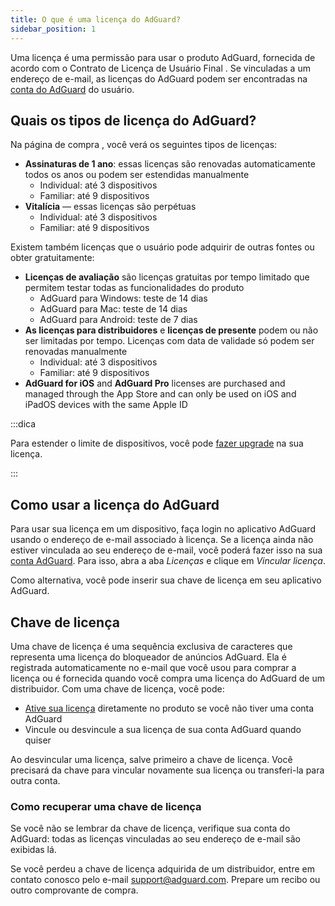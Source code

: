 ```yaml
---
title: O que é uma licença do AdGuard?
sidebar_position: 1
---
```


Uma licença é uma permissão para usar o produto AdGuard, fornecida de acordo com o Contrato de Licença de Usuário Final [](https://adguard.com/eula.html). Se vinculadas a um endereço de e-mail, as licenças do AdGuard podem ser encontradas na [conta do AdGuard](https://adguardaccount.com/) do usuário.

## Quais os tipos de licença do AdGuard?

Na página de compra [](https://adguard.com/license.html), você verá os seguintes tipos de licenças:

- **Assinaturas de 1 ano**: essas licenças são renovadas automaticamente todos os anos ou podem ser estendidas manualmente
    - Individual: até 3 dispositivos
    - Familiar: até 9 dispositivos
- **Vitalícia** — essas licenças são perpétuas
    - Individual: até 3 dispositivos
    - Familiar: até 9 dispositivos

Existem também licenças que o usuário pode adquirir de outras fontes ou obter gratuitamente:

- **Licenças de avaliação** são licenças gratuitas por tempo limitado que permitem testar todas as funcionalidades do produto
    - AdGuard para Windows: teste de 14 dias
    - AdGuard para Mac: teste de 14 dias
    - AdGuard para Android: teste de 7 dias
- **As licenças para distribuidores** e **licenças de presente** podem ou não ser limitadas por tempo. Licenças com data de validade só podem ser renovadas manualmente
    - Individual: até 3 dispositivos
    - Familiar: até 9 dispositivos
- **AdGuard for iOS** and **AdGuard Pro** licenses are purchased and managed through the App Store and can only be used on iOS and iPadOS devices with the same Apple ID

:::dica

Para estender o limite de dispositivos, você pode [fazer upgrade](../payment-options/#upgrade) na sua licença.

:::

## Como usar a licença do AdGuard

Para usar sua licença em um dispositivo, faça login no aplicativo AdGuard usando o endereço de e-mail associado à licença. Se a licença ainda não estiver vinculada ao seu endereço de e-mail, você poderá fazer isso na sua [ conta AdGuard](https://adguardaccount.com/). Para isso, abra a aba *Licenças* e clique em *Vincular licença*.

Como alternativa, você pode inserir sua chave de licença [](#license-key) em seu aplicativo AdGuard.

## Chave de licença

Uma chave de licença é uma sequência exclusiva de caracteres que representa uma licença do bloqueador de anúncios AdGuard. Ela é registrada automaticamente no e-mail que você usou para comprar a licença ou é fornecida quando você compra uma licença do AdGuard de um distribuidor. Com uma chave de licença, você pode:

- [Ative sua licença](../activation) diretamente no produto se você não tiver uma conta AdGuard
- Vincule ou desvincule a sua licença de sua conta AdGuard quando quiser

Ao desvincular uma licença, salve primeiro a chave de licença. Você precisará da chave para vincular novamente sua licença ou transferi-la para outra conta.

### Como recuperar uma chave de licença

Se você não se lembrar da chave de licença, verifique sua conta do AdGuard: todas as licenças vinculadas ao seu endereço de e-mail são exibidas lá.

Se você perdeu a chave de licença adquirida de um distribuidor, entre em contato conosco pelo e-mail support@adguard.com. Prepare um recibo ou outro comprovante de compra.
